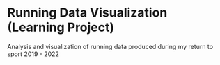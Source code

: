 # Running Data Visualization (Learning Project)

Analysis and visualization of running data produced during my return to sport 2019 - 2022
